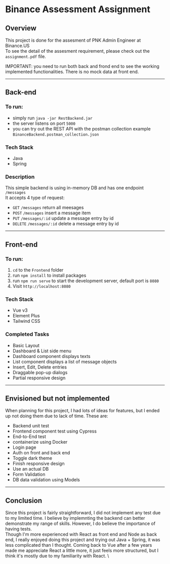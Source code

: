 # Binance Assessment Assignment

## Overview
This project is done for the assesment of PNK Admin Engineer at Binance.US \
To see the detail of the assesment requirement, please check out the `assignment.pdf` file.

IMPORTANT: you need to run both back and frond end to see the working implemented functionalities. There is no mock data at front end.

---

## Back-end
### To run:
- simply run `java -jar RestBackend.jar`
- the server listens on port `5000`
- you can try out the REST API with the postman collection example `BinanceBackend.postman_collection.json`

### Tech Stack
- Java
- Spring

### Description
This simple backend is using in-memory DB and has one endpoint `/messages`\
It accepts 4 type of request:
- `GET` `/messages` return all meesages
- `POST` `/messages` insert a message item 
- `PUT` `/messages/:id` update a message entry by id
- `DELETE` `/messages/:id` delete a message entry by id

---

## Front-end
### To run:
1. `cd` to the `Frontend` folder
2. run `npm install` to install packages
3. run `npm run serve` to start the development server, default port is `8080`
4. Visit `http://localhost:8080`

### Tech Stack
- Vue v3
- Element Plus
- Tailwind CSS

### Completed Tasks
- Basic Layout
- Dashboard & List side menu
- Dashboard component displays texts
- List component displays a list of message objects
- Insert, Edit, Delete entries 
- Draggable pop-up dialogs
- Partial responsive design

---
## Envisioned but not implemented
When planning for this project, I had lots of ideas for features, but I ended up not doing them due to lack of time. These are:
- Backend unit test
- Frontend component test using Cypress
- End-to-End test
- containerize using Docker
- Login page
- Auth on front and back end
- Toggle dark theme
- Finish responsive design 
- Use an actual DB
- Form Validation
- DB data validation using Models


---
## Conclusion
Since this project is fairly straightforward, I did not implement any test due to my limited time. I believe by implemnting the backend can better demonstrate my range of skills. However, I do believe the importance of having tests.\
Though I'm more experienced with React as front end and Node as back end, I really enjoyed doing this project and trying out Java + Spring, it was less complicated than I thought. Coming back to Vue after a few years made me appreciate React a little more, it just feels more structured, but I think it's mostly due to my familiarity with React. \


